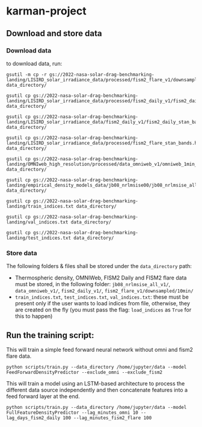 # karman-project

## Download and store data

### Download data
to download data, run:
```
gsutil -m cp -r gs://2022-nasa-solar-drag-benchmarking-landing/LISIRD_solar_irradiance_data/processed/fism2_flare_v1/downsampled/10min/* data_directory/

gsutil cp gs://2022-nasa-solar-drag-benchmarking-landing/LISIRD_solar_irradiance_data/processed/fism2_daily_v1/fism2_daily.h5 data_directory/

gsutil cp gs://2022-nasa-solar-drag-benchmarking-landing/LISIRD_solar_irradiance_data/fism2_daily_v1/fism2_daily_stan_bands.h5 data_directory/

gsutil cp gs://2022-nasa-solar-drag-benchmarking-landing/LISIRD_solar_irradiance_data/processed/fism2_flare_stan_bands.h5 data_directory/

gsutil cp gs://2022-nasa-solar-drag-benchmarking-landing/OMNIweb_high_resolution/processed/data_omniweb_v1/omniweb_1min_data_2001_2022.h5 data_directory/

gsutil cp gs://2022-nasa-solar-drag-benchmarking-landing/empirical_density_models_data/jb08_nrlmsise00/jb08_nrlmsise_all_v1/jb08_nrlmsise_all.h5 data_directory/

gsutil cp gs://2022-nasa-solar-drag-benchmarking-landing/train_indices.txt data_directory/

gsutil cp gs://2022-nasa-solar-drag-benchmarking-landing/val_indices.txt data_directory/

gsutil cp gs://2022-nasa-solar-drag-benchmarking-landing/test_indices.txt data_directory/
```

### Store data
The following folders & files shall be stored under the `data_directory` path:
* Thermospheric density, OMNIWeb, FISM2 Daily and FISM2 flare data must be stored, in the following folder: `jb08_nrlmsise_all_v1/`, `data_omniweb_v1/`, `fism2_daily_v1/`, `fism2_flare_v1/downsampled/10min/`
* `train_indices.txt`, `test_indices.txt`, `val_indices.txt`: these must be present only if the user wants to load indices from file, otherwise, they are created on the fly (you must pass the flag: `load_indices` as `True` for this to happen)

## Run the training script:

This will train a simple feed forward neural network without omni and fism2 flare data.
```
python scripts/train.py --data_directory /home/jupyter/data --model FeedForwardDensityPredictor --exclude_omni --exclude_fism2
```

This will train a model using an LSTM-based architecture to process the different data source independently and then concatenate features into a feed forward layer at the end.

```
python scripts/train.py --data_directory /home/jupyter/data --model FullFeatureDensityPredictor --lag_minutes_omni 10 --lag_days_fism2_daily 100 --lag_minutes_fism2_flare 100
```
